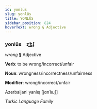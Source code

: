 ```yaml
---
id: yonlüs
slug: yonlüs
title: YONLÜS
sidebar_position: 824
hoverText: wrong § Adjective
---
```


### yonlüs&emsp;<span kind="abugida">ɀ̃ʓ́ʄ</span>

*wrong* **§** Adjective

**Verb**: to be wrong/incorrect/unfair

**Noun**: wrongness/incorrectness/unfairness

**Modifier**: wrong/incorrect/unfair

Azerbaijani yanlış [jɑnˈɫɯʃ]

*Turkic Language Family*